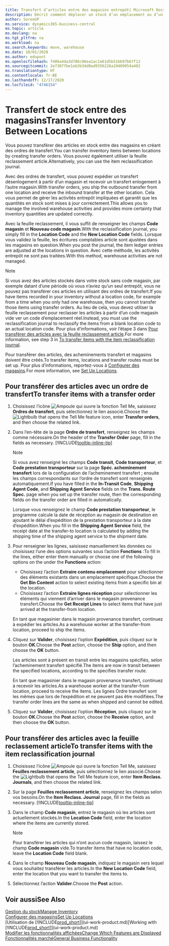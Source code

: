 ```yaml
---
title: Transfert d’articles entre des magasins entrepôt| Microsoft Docs
description: Décrit comment déplacer un stock d’un emplacement ou d’un entrepôt à un autre soit avec la feuille reclassement soit à l’aide des ordres de transfert.
author: SorenGP
ms.service: dynamics365-business-central
ms.topic: article
ms.devlang: na
ms.tgt_pltfrm: na
ms.workload: na
ms.search.keywords: move, warehouse
ms.date: 10/01/2020
ms.author: edupont
ms.openlocfilehash: f406a44a3d786c06ea1ac1e61d5b51bb97b67f12
ms.sourcegitcommit: 2e7307fbe1eb3b34d0ad9356226a19409054a402
ms.translationtype: HT
ms.contentlocale: fr-BE
ms.lasthandoff: 12/17/2020
ms.locfileid: "4746154"
---
```

# <a name="transfer-inventory-between-locations"></a><span data-ttu-id="e261d-103">Transfert de stock entre des magasins</span><span class="sxs-lookup"><span data-stu-id="e261d-103">Transfer Inventory Between Locations</span></span>
<span data-ttu-id="e261d-104">Vous pouvez transférer des articles en stock entre des magasins en créant des ordres de transfert.</span><span class="sxs-lookup"><span data-stu-id="e261d-104">You can transfer inventory items between locations by creating transfer orders.</span></span> <span data-ttu-id="e261d-105">Vous pouvez également utiliser la feuille reclassement article.</span><span class="sxs-lookup"><span data-stu-id="e261d-105">Alternatively, you can use the item reclassification journal.</span></span>

<span data-ttu-id="e261d-106">Avec des ordres de transfert, vous pouvez expédier un transfert désenlogement à partir d’un magasin et recevoir un transfert enlogement à l’autre magasin.</span><span class="sxs-lookup"><span data-stu-id="e261d-106">With transfer orders, you ship the outbound transfer from one location and receive the inbound transfer at the other location.</span></span> <span data-ttu-id="e261d-107">Cela vous permet de gérer les activités entrepôt impliquées et garantit que les quantités en stock sont mises à jour correctement.</span><span class="sxs-lookup"><span data-stu-id="e261d-107">This allows you to manage the involved warehouse activities and provides more certainty that inventory quantities are updated correctly.</span></span>

<span data-ttu-id="e261d-108">Avec la feuille reclassement, il vous suffit de renseigner les champs **Code magasin** et **Nouveau code magasin**.</span><span class="sxs-lookup"><span data-stu-id="e261d-108">With the reclassification journal, you simply fill in the **Location Code** and the **New Location Code** fields.</span></span> <span data-ttu-id="e261d-109">Lorsque vous validez la feuille, les écritures comptables article sont ajustées dans les magasins en question.</span><span class="sxs-lookup"><span data-stu-id="e261d-109">When you post the journal, the item ledger entries are adjusted at the locations in question.</span></span> <span data-ttu-id="e261d-110">Avec cette méthode, les activités entrepôt ne sont pas traitées.</span><span class="sxs-lookup"><span data-stu-id="e261d-110">With this method, warehouse activities are not managed.</span></span>

> [!NOTE]  
>   <span data-ttu-id="e261d-111">Si vous avez des articles stockés dans votre stock sans code magasin, par exemple datant d’une période où vous n’aviez qu’un seul entrepôt, vous ne pouvez pas transférer ces articles en utilisant des ordres de transfert.</span><span class="sxs-lookup"><span data-stu-id="e261d-111">If you have items recorded in your inventory without a location code, for example from a time when you only had one warehouse, then you cannot transfer those items using transfer orders.</span></span> <span data-ttu-id="e261d-112">Au lieu de cela, vous devez utiliser la feuille reclassement pour reclasser les articles à partir d’un code magasin vide ver un code d’emplacement réel.</span><span class="sxs-lookup"><span data-stu-id="e261d-112">Instead, you must use the reclassification journal to reclassify the items from a blank location code to an actual location code.</span></span>  <span data-ttu-id="e261d-113">Pour plus d’informations, voir l’étape 3 dans [Pour transférer des articles avec la feuille reclassement article](inventory-how-transfer-between-locations.md#to-transfer-items-with-the-item-reclassification-journal).</span><span class="sxs-lookup"><span data-stu-id="e261d-113">For more information, see step 3 in [To transfer items with the item reclassification journal](inventory-how-transfer-between-locations.md#to-transfer-items-with-the-item-reclassification-journal).</span></span>

<span data-ttu-id="e261d-114">Pour transférer des articles, des acheminements transfert et magasins doivent être créés.</span><span class="sxs-lookup"><span data-stu-id="e261d-114">To transfer items, locations and transfer routes must be set up.</span></span> <span data-ttu-id="e261d-115">Pour plus d’informations, reportez-vous à [Configurer des magasins](inventory-how-setup-locations.md).</span><span class="sxs-lookup"><span data-stu-id="e261d-115">For more information, see [Set Up Locations](inventory-how-setup-locations.md).</span></span>

## <a name="to-transfer-items-with-a-transfer-order"></a><span data-ttu-id="e261d-116">Pour transférer des articles avec un ordre de transfert</span><span class="sxs-lookup"><span data-stu-id="e261d-116">To transfer items with a transfer order</span></span>
1. <span data-ttu-id="e261d-117">Choisissez l’icône ![Ampoule qui ouvre la fonction Tell Me](media/ui-search/search_small.png "Dites-moi ce que vous voulez faire"), saisissez **Ordres de transfert**, puis sélectionnez le lien associé.</span><span class="sxs-lookup"><span data-stu-id="e261d-117">Choose the ![Lightbulb that opens the Tell Me feature](media/ui-search/search_small.png "Tell me what you want to do") icon, enter **Transfer orders**, and then choose the related link.</span></span>
2. <span data-ttu-id="e261d-118">Dans l’en-tête de la page **Ordre de transfert**, renseignez les champs comme nécessaire.</span><span class="sxs-lookup"><span data-stu-id="e261d-118">On the header of the **Transfer Order** page, fill in the fields as necessary.</span></span> [!INCLUDE[tooltip-inline-tip](includes/tooltip-inline-tip_md.md)]

    > [!NOTE]  
    >   <span data-ttu-id="e261d-119">Si vous avez renseigné les champs **Code transit**, **Code transporteur**, et **Code prestation transporteur** sur la page **Spéc. acheminement transfert** lors de la configuration de l’acheminement transfert ; ensuite les champs correspondants sur l’ordre de transfert sont renseignés automatiquement.</span><span class="sxs-lookup"><span data-stu-id="e261d-119">If you have filled in the **In-Transit Code**, **Shipping Agent Code**, and **Shipping Agent Service** fields on the **Trans. Route Spec.** page when you set up the transfer route, then the corresponding fields on the transfer order are filled in automatically.</span></span>

    <span data-ttu-id="e261d-120">Lorsque vous renseignez le champ **Code prestation transporteur**, le programme calcule la date de réception au magasin de destination en ajoutant le délai d’expédition de la prestation transporteur à la date d’expédition.</span><span class="sxs-lookup"><span data-stu-id="e261d-120">When you fill in the **Shipping Agent Service** field, the receipt date at the transfer-to location is calculated by adding the shipping time of the shipping agent service to the shipment date.</span></span>

3. <span data-ttu-id="e261d-121">Pour renseigner les lignes, saisissez manuellement les données ou choisissez l’une des options suivantes sous l’action **Fonctions** :</span><span class="sxs-lookup"><span data-stu-id="e261d-121">To fill in the lines, either enter them manually or choose one of the following options on the under the **Functions** action:</span></span>
    - <span data-ttu-id="e261d-122">Choisissez l’action **Extraire contenu emplacement** pour sélectionner des éléments existants dans un emplacement spécifique.</span><span class="sxs-lookup"><span data-stu-id="e261d-122">Choose the **Get Bin Content** action to select existing items from a specific bin at the location.</span></span>
    - <span data-ttu-id="e261d-123">Choisissez l’action **Extraire lignes réception** pour sélectionner les éléments qui viennent d’arriver dans le magasin provenance transfert.</span><span class="sxs-lookup"><span data-stu-id="e261d-123">Choose the **Get Receipt Lines** to select items that have just arrived at the transfer-from location.</span></span>   

    <span data-ttu-id="e261d-124">En tant que magasinier dans le magasin provenance transfert, continuez à expédier les articles.</span><span class="sxs-lookup"><span data-stu-id="e261d-124">As a warehouse worker at the transfer-from location, proceed to ship the items.</span></span>
4. <span data-ttu-id="e261d-125">Cliquez sur **Valider**, choisissez l’option **Expédition**, puis cliquez sur le bouton **OK**.</span><span class="sxs-lookup"><span data-stu-id="e261d-125">Choose the **Post** action, choose the **Ship** option, and then choose the **OK** button.</span></span>

    <span data-ttu-id="e261d-126">Les articles sont à présent en transit entre les magasins spécifiés, selon l’acheminement transfert spécifié.</span><span class="sxs-lookup"><span data-stu-id="e261d-126">The items are now in transit between the specified locations, according to the specifies transfer route.</span></span>

    <span data-ttu-id="e261d-127">En tant que magasinier dans le magasin provenance transfert, continuez à recevoir les articles.</span><span class="sxs-lookup"><span data-stu-id="e261d-127">As a warehouse worker at the transfer-from location, proceed to receive the items.</span></span> <span data-ttu-id="e261d-128">Les lignes Ordre transfert sont les mêmes que lors de l’expédition et ne peuvent pas être modifiées.</span><span class="sxs-lookup"><span data-stu-id="e261d-128">The transfer order lines are the same as when shipped and cannot be edited.</span></span>
5. <span data-ttu-id="e261d-129">Cliquez sur **Valider**, choisissez l’option **Réception**, puis cliquez sur le bouton **OK**.</span><span class="sxs-lookup"><span data-stu-id="e261d-129">Choose the **Post** action, choose the **Receive** option, and then choose the **OK** button.</span></span>

## <a name="to-transfer-items-with-the-item-reclassification-journal"></a><span data-ttu-id="e261d-130">Pour transférer des articles avec la feuille reclassement article</span><span class="sxs-lookup"><span data-stu-id="e261d-130">To transfer items with the item reclassification journal</span></span>
1. <span data-ttu-id="e261d-131">Choisissez l’icône ![Ampoule qui ouvre la fonction Tell Me](media/ui-search/search_small.png "Dites-moi ce que vous voulez faire"), saisissez **Feuilles reclassement article**, puis sélectionnez le lien associé.</span><span class="sxs-lookup"><span data-stu-id="e261d-131">Choose the ![Lightbulb that opens the Tell Me feature](media/ui-search/search_small.png "Tell me what you want to do") icon, enter **Item Reclass. Journals**, and then choose the related link.</span></span>
2. <span data-ttu-id="e261d-132">Sur la page **Feuilles reclassement article**, renseignez les champs selon vos besoins.</span><span class="sxs-lookup"><span data-stu-id="e261d-132">On the **Item Reclass. Journal** page, fill in the fields as necessary.</span></span> [!INCLUDE[tooltip-inline-tip](includes/tooltip-inline-tip_md.md)]
3. <span data-ttu-id="e261d-133">Dans le champ **Code magasin**, entrez le magasin où les articles sont actuellement stockés.</span><span class="sxs-lookup"><span data-stu-id="e261d-133">In the **Location Code** field, enter the location where the items are currently stored.</span></span>

    > [!NOTE]  
    >   <span data-ttu-id="e261d-134">Pour transférer les articles qui n’ont aucun code magasin, laissez le champ **Code magasin** vide.</span><span class="sxs-lookup"><span data-stu-id="e261d-134">To transfer items that have no location code, leave the **Location Code** field blank.</span></span>
4. <span data-ttu-id="e261d-135">Dans le champ **Nouveau Code magasin**, indiquez le magasin vers lequel vous souhaitez transférer les articles.</span><span class="sxs-lookup"><span data-stu-id="e261d-135">In the **New Location Code** field, enter the location that you want to transfer the items to.</span></span>
5. <span data-ttu-id="e261d-136">Sélectionnez l’action **Valider**.</span><span class="sxs-lookup"><span data-stu-id="e261d-136">Choose the **Post** action.</span></span>

## <a name="see-also"></a><span data-ttu-id="e261d-137">Voir aussi</span><span class="sxs-lookup"><span data-stu-id="e261d-137">See Also</span></span>
[<span data-ttu-id="e261d-138">Gestion du stock</span><span class="sxs-lookup"><span data-stu-id="e261d-138">Manage Inventory</span></span>](inventory-manage-inventory.md)  
[<span data-ttu-id="e261d-139">Configurer des magasins</span><span class="sxs-lookup"><span data-stu-id="e261d-139">Set Up Locations</span></span>](inventory-how-setup-locations.md)  
<span data-ttu-id="e261d-140">[Utilisation de [!INCLUDE[prod_short](includes/prod_short.md)]](ui-work-product.md)</span><span class="sxs-lookup"><span data-stu-id="e261d-140">[Working with [!INCLUDE[prod_short](includes/prod_short.md)]](ui-work-product.md)</span></span>  
[<span data-ttu-id="e261d-141">Modifier les fonctionnalités affichées</span><span class="sxs-lookup"><span data-stu-id="e261d-141">Change Which Features are Displayed</span></span>](ui-experiences.md)  
[<span data-ttu-id="e261d-142">Fonctionnalités marché</span><span class="sxs-lookup"><span data-stu-id="e261d-142">General Business Functionality</span></span>](ui-across-business-areas.md)
